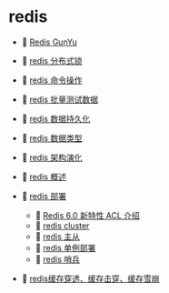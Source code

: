 # redis

* 📄 [Redis GunYu](siyuan://blocks/20241104172209-7oss1jh)
* 📄 [redis 分布式锁](siyuan://blocks/20231110105237-9gqc4t8)
* 📄 [redis 命令操作](siyuan://blocks/20231110105237-6gix5ks)
* 📄 [redis 批量测试数据](siyuan://blocks/20231114174539-5c7huc9)
* 📄 [redis 数据持久化](siyuan://blocks/20231110105237-urb1pil)
* 📄 [redis 数据类型](siyuan://blocks/20231110105237-chdm8jc)
* 📄 [redis 架构演化](siyuan://blocks/20231110105237-5buk4p8)
* 📄 [redis 概述](siyuan://blocks/20231110105237-ygxmj09)
* 📑 [redis 部署](siyuan://blocks/20241012162553-q6b9wek)

  * 📄 [Redis 6.0 新特性 ACL 介绍 ](siyuan://blocks/20241014141409-jhiwmi0)
  * 📄 [redis cluster](siyuan://blocks/20241012162630-tv68iqs)
  * 📄 [redis 主从](siyuan://blocks/20241012162607-yuzgo49)
  * 📄 [redis 单例部署](siyuan://blocks/20231110105237-4madtae)
  * 📄 [redis 哨兵](siyuan://blocks/20241012162620-0lf58fn)
* 📄 [redis缓存穿透、缓存击穿、缓存雪崩](siyuan://blocks/20240405223554-vycvbtk)

　　‍
